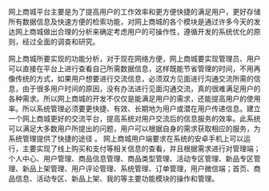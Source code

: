 网上商城平台主要是为了提高用户的工作效率和更方便快捷的满足用户，更好存储所有数据信息及快速方便的检索功能，对网上商城的各个模块是通过许多今天的发达网上商城做出合理的分析来确定考虑用户的可操作性，遵循开发的系统优化的原则，经过全面的调查和研究。

网上商城所要实现的功能分析，对于现在网络方便，网上商城要实现管理员、用户可以直接在平台上进行查看自己所需数据信息，这样既能节省管理的时间，不用再像传统的方式，如果用户想要进行交流信息，必须双方见面进行沟通交流所需的信息，由于很多用户时间的原因，没有办法进行见面沟通交流，真的很难满足用户的各种需求。所以网上商城的开发不仅仅是能满足用户的需求，还能提高用户的使用率。所以系统管理必须要更快捷、有效、长期地为用户或潜在用户传递信息。建立一个网上商城更好的交流平台，提高系统对用户交流后的信息服务的效率。此系统可以满足大多数用户所提出的问题，用户可以根据自身的需求获取相应的服务，为系统管理提供了快捷的途径
。
网上商城用户端要求在系统的安卓手机上可以运行，主要实现了线上购买和支付等相关信息的查看，并且根据需求进行对管理端；个人中心、用户管理、商品信息管理、商品类型管理、活动专区管理、新品专区管理、新品上架管理、用户评论管理、系统管理、订单管理，用户微信端；首页、商品信息、活动专区、新品上架、我的等主要功能模块的操作和管理。
